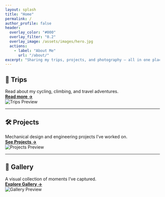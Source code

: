```yaml
---
layout: splash
title: "Home"
permalink: /
author_profile: false
header:
  overlay_color: "#000"
  overlay_filter: "0.2"
  overlay_image: /assets/images/hero.jpg
  actions:
    - label: "About Me"
      url: "/about/"
excerpt: "Sharing my trips, projects, and photography — all in one place."
---
```


## 🚴 Trips

Read about my cycling, climbing, and travel adventures.  
[**Read more →**](/trips/)  
![Trips Preview](/assets/images/trip-preview.jpg)

---

## 🛠️ Projects

Mechanical design and engineering projects I’ve worked on.  
[**See Projects →**](/projects/)  
![Projects Preview](/assets/images/project-preview.jpg)

---

## 📸 Gallery

A visual collection of moments I’ve captured.  
[**Explore Gallery →**](/gallery/)  
![Gallery Preview](/assets/images/gallery-preview.jpg)

